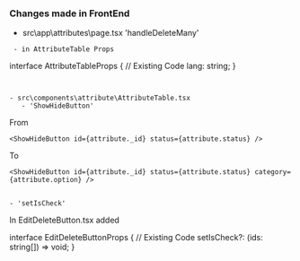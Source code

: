 ### Changes made in FrontEnd

- src\app\attributes\page.tsx 'handleDeleteMany'

```
 - in AttributeTable Props 
 ```
 interface AttributeTableProps {
  // Existing Code
  lang: string;
}
 ```


- src\components\attribute\AttributeTable.tsx 
    - 'ShowHideButton'

```
From 

    <ShowHideButton id={attribute._id} status={attribute.status} />


To

    <ShowHideButton id={attribute._id} status={attribute.status} category={attribute.option} />
```

- 'setIsCheck'

```
In EditDeleteButton.tsx added

interface EditDeleteButtonProps {
  // Existing Code
  setIsCheck?: (ids: string[]) => void; 
}

